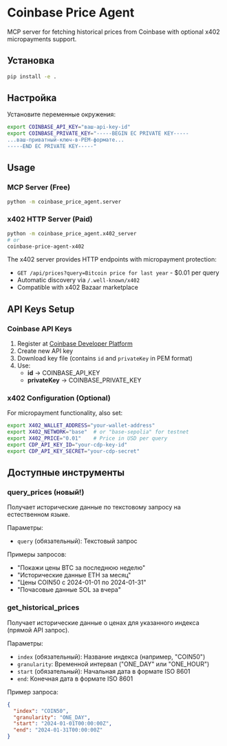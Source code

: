 # Coinbase Price Agent

MCP server for fetching historical prices from Coinbase with optional x402 micropayments support.

## Установка

```bash
pip install -e .
```

## Настройка

Установите переменные окружения:
```bash
export COINBASE_API_KEY="ваш-api-key-id"
export COINBASE_PRIVATE_KEY="-----BEGIN EC PRIVATE KEY-----
...ваш-приватный-ключ-в-PEM-формате...
-----END EC PRIVATE KEY-----"
```

## Usage

### MCP Server (Free)
```bash
python -m coinbase_price_agent.server
```

### x402 HTTP Server (Paid)
```bash
python -m coinbase_price_agent.x402_server
# or
coinbase-price-agent-x402
```

The x402 server provides HTTP endpoints with micropayment protection:
- `GET /api/prices?query=Bitcoin price for last year` - $0.01 per query
- Automatic discovery via `/.well-known/x402`
- Compatible with x402 Bazaar marketplace

## API Keys Setup

### Coinbase API Keys
1. Register at [Coinbase Developer Platform](https://cloud.coinbase.com/access/api)
2. Create new API key
3. Download key file (contains `id` and `privateKey` in PEM format)
4. Use:
   - **id** → COINBASE_API_KEY
   - **privateKey** → COINBASE_PRIVATE_KEY

### x402 Configuration (Optional)
For micropayment functionality, also set:
```bash
export X402_WALLET_ADDRESS="your-wallet-address"
export X402_NETWORK="base"  # or "base-sepolia" for testnet
export X402_PRICE="0.01"    # Price in USD per query
export CDP_API_KEY_ID="your-cdp-key-id"
export CDP_API_KEY_SECRET="your-cdp-secret"
```

## Доступные инструменты

### query_prices (новый!)

Получает исторические данные по текстовому запросу на естественном языке.

Параметры:
- `query` (обязательный): Текстовый запрос

Примеры запросов:
- "Покажи цены BTC за последнюю неделю"
- "Исторические данные ETH за месяц"
- "Цены COIN50 с 2024-01-01 по 2024-01-31"
- "Почасовые данные SOL за вчера"

### get_historical_prices

Получает исторические данные о ценах для указанного индекса (прямой API запрос).

Параметры:
- `index` (обязательный): Название индекса (например, "COIN50")
- `granularity`: Временной интервал ("ONE_DAY" или "ONE_HOUR")
- `start` (обязательный): Начальная дата в формате ISO 8601
- `end`: Конечная дата в формате ISO 8601

Пример запроса:
```json
{
  "index": "COIN50",
  "granularity": "ONE_DAY", 
  "start": "2024-01-01T00:00:00Z",
  "end": "2024-01-31T00:00:00Z"
}
```
